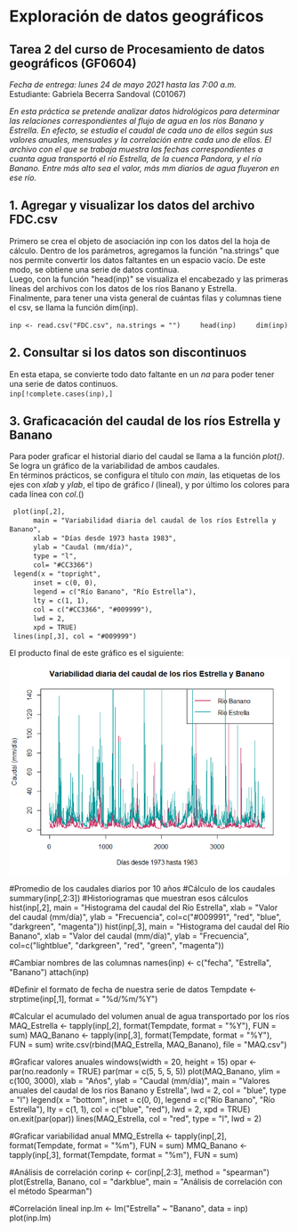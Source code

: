 # Exploración de datos geográficos  
## Tarea 2 del curso de Procesamiento de datos geográficos (GF0604)  
_Fecha de entrega: lunes 24 de mayo 2021 hasta las 7:00 a.m._    
Estudiante: Gabriela Becerra Sandoval (C01067)  


_En esta práctica se pretende analizar datos hidrológicos para determinar las relaciones correspondientes al flujo de agua en los ríos Banano y Estrella. En efecto, se estudia el caudal de cada uno de ellos según sus valores anuales, mensuales y la correlación entre cada uno de ellos.
El archivo con el que se trabaja muestra las fechas correspondientes a cuanta agua transportó el río Estrella, de la cuenca Pandora, y el río Banano. Entre más alto sea el valor, más mm diarios de agua fluyeron en ese río._

  
  
## 1. Agregar y visualizar los datos del archivo FDC.csv
Primero se crea el objeto de asociación inp con los datos del la hoja de cálculo. Dentro de los parámetros, agregamos la función "na.strings" que nos permite convertir los datos faltantes en un espacio vacío. De este modo, se obtiene una serie de datos continua.  
Luego, con la función "head(inp)" se visualiza el encabezado y las primeras líneas del archivos con los datos de los ríos Banano y Estrella.  
Finalmente, para tener una vista general de cuántas filas y columnas tiene el csv, se llama la función dim(inp).    

`inp <- read.csv("FDC.csv", na.strings = "")    
head(inp)    
dim(inp)`  



## 2. Consultar si los datos son discontinuos
En esta etapa, se convierte todo dato faltante en un _na_ para poder tener una serie de datos continuos.  
`inp[!complete.cases(inp),]`  



## 3. Graficacación del caudal de los ríos Estrella y Banano
Para poder graficar el historial diario del caudal se llama a la función _plot()_. Se logra un gráfico de la variabilidad de ambos caudales.  
En términos prácticos, se configura el título con _main_, las etiquetas de los ejes con _xlab_ y _ylab_, el tipo de gráfico _l_ (lineal), y por último los colores para cada línea con _col_.()

     plot(inp[,2], 
          main = "Variabilidad diaria del caudal de los ríos Estrella y Banano", 
          xlab = "Días desde 1973 hasta 1983",  
          ylab = "Caudal (mm/día)",  
          type = "l",   
          col= "#CC3366")  
     legend(x = "topright", 
          inset = c(0, 0),  
          legend = c("Río Banano", "Río Estrella"),   
          lty = c(1, 1),  
          col = c("#CC3366", "#009999"),
          lwd = 2,  
          xpd = TRUE)
     lines(inp[,3], col = "#009999")


El producto final de este gráfico es el siguiente:
![Caudal de los ríos Estrella y Banano](variabilidad_caudal_plot_1.png)


#Promedio de los caudales diarios por 10 años
#Cálculo de los caudales
summary(inp[,2:3])
#Historiogramas que muestran esos cálculos
hist(inp[,2],
     main = "Histograma del caudal del Río Estrella",
     xlab = "Valor del caudal (mm/día)",
     ylab = "Frecuencia",
     col=c("#009991", "red", "blue", "darkgreen", "magenta"))
hist(inp[,3],
     main = "Histograma del caudal del Río Banano",
     xlab = "Valor del caudal (mm/día)",
     ylab = "Frecuencia",
     col=c("lightblue", "darkgreen", "red", "green", "magenta"))



#Cambiar nombres de las columnas
names(inp) <- c("fecha", "Estrella", "Banano")
attach(inp)

#Definir el formato de fecha de nuestra serie de datos
Tempdate <- strptime(inp[,1], format = "%d/%m/%Y")


#Calcular el acumulado del volumen anual de agua transportado por los ríos
MAQ_Estrella <- tapply(inp[,2], format(Tempdate, format = "%Y"), FUN = sum)
MAQ_Banano <- tapply(inp[,3], format(Tempdate, format = "%Y"), FUN = sum)
write.csv(rbind(MAQ_Estrella, MAQ_Banano), file = "MAQ.csv")



#Graficar valores anuales
windows(width = 20, height = 15)
opar <- par(no.readonly = TRUE)
par(mar = c(5, 5, 5, 5))
plot(MAQ_Banano,
     ylim = c(100, 3000),
     xlab = "Años",
     ylab = "Caudal (mm/día)",
     main = "Valores anuales del caudal de los ríos Banano y Estrella",
     lwd = 2,
     col = "blue",
     type = "l")
legend(x = "bottom",
       inset = c(0, 0),
       legend = c("Río Banano", "Río Estrella"), 
       lty = c(1, 1),
       col = c("blue", "red"),
       lwd = 2,
       xpd = TRUE) 
on.exit(par(opar))
lines(MAQ_Estrella, col = "red", type = "l", lwd = 2)



#Graficar variabilidad anual
MMQ_Estrella <- tapply(inp[,2], format(Tempdate, format = "%m"), FUN = sum)
MMQ_Banano <- tapply(inp[,3], format(Tempdate, format = "%m"), FUN = sum)


#Análisis de correlación
corinp <- cor(inp[,2:3], method = "spearman")
plot(Estrella, Banano,
     col = "darkblue",
     main = "Análisis de correlación con el método Spearman")


#Correlación lineal
inp.lm <- lm("Estrella" ~ "Banano", data = inp)
plot(inp.lm)


